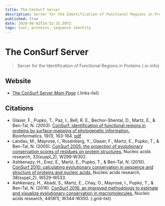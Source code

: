 ```yaml
---
title: The ConSurf Server
description: Server for the Identification of Functional Regions in Proteins
published: true
date: 2020-06-02T14:52:15.597Z
tags: tool, proteins, sequence identity
---
```


# The ConSurf Server

> Server for the Identification of Functional Regions in Proteins
{.is-info}



## Website

- [The ConSurf Server *Main Page*](https://consurf.tau.ac.il/)
{.links-list}

## Citations

- Glaser, F., Pupko, T., Paz, I., Bell, R. E., Bechor-Shental, D., Martz, E., & Ben-Tal, N. (2003). [ConSurf: identification of functional regions in proteins by surface-mapping of phylogenetic information.](https://academic.oup.com/bioinformatics/article/19/1/163/316881) Bioinformatics, 19(1), 163-164. [pdf](https://watermark.silverchair.com/19163.pdf?token=AQECAHi208BE49Ooan9kkhW_Ercy7Dm3ZL_9Cf3qfKAc485ysgAAArkwggK1BgkqhkiG9w0BBwagggKmMIICogIBADCCApsGCSqGSIb3DQEHATAeBglghkgBZQMEAS4wEQQMdBJnnAqs7jfuBXsYAgEQgIICbCJFvSGpD_Wt4ezh_xQUJuu42t7Gj5zhDS8NCndB0oF0OEhdD9nv7JcqH7FALASU8t0pseWDD0eLpGctRnn2vl-9jduA5OSiPIEY9dVZfdrE2uLw-Omw4denn-98CjPXuwO3OiHCOz3ocxKoS8OAc_Judjk7T_kYgwbWmADC0okdNy0cDj7GLLYaZO4AjbhMl3AfKG9jH9DMVq-ctgQnVAihAAsv1O1LxF4CUCWBbg5vlU2EAuUics8nyjd-nRSJrnYIuvjm-p_9rq9DcWIQGhrg0Xr7OF2BqDCYrFAh_TAKx4cHo_nP9rCjMWwL_mh_4WA8sml_IdZstAfP-cve4bYy6xAFKS21u00PZCYGjDP25QlciRWmj1rJAEio_tJrY9Nw7MWzDu4g-zyb2TXajlUD7ILE8JOhNodfowGmVoxaqCfNi4vnTvRnyLavvD3eKbRPUvU2u7LuI7OuurGreICCqgmM_kHUn1Hqhr4CrmfOwRaP7Q0HnMKO8BHVSvkcj2XH3JN7V6XfDqzrChTUV5Zm3RsyJXz3no2rXigxBYtWVS_F3CozDMKpNuvRMuhEIUg0sFpSsS028L9KtHRCfFBAp7bFbxLlM_cxqKm3Lvn8QgjF25mG08f0VlRmZV0rbmQLG1rNMspW1g6Ve5m-1B9k9DI3OYPE4e5l08pff_gh0fCQNQZyzJYMBpUZLg2Sth8kbdvCLhEJ0v_RIVKiMGRdXFpokdG9Tgq8dq6WYNDjxhEmoC-OGliXtkMMwR3O-Ha8GTWqAMaItoRzbJux2sfThRLtCKi4seHaOxFYqeyXl6PaZnRGN7sZwTkb) 
- Landau, M., Mayrose, I., Rosenberg, Y., Glaser, F., Martz, E., Pupko, T., & Ben-Tal, N. (2005). [ConSurf 2005: the projection of evolutionary conservation scores of residues on protein structures.](https://academic.oup.com/nar/article/33/suppl_2/W299/2505458) Nucleic acids research, 33(suppl_2), W299-W302.
-	Ashkenazy, H., Erez, E., Martz, E., Pupko, T., & Ben-Tal, N. (2010). [ConSurf 2010: calculating evolutionary conservation in sequence and structure of proteins and nucleic acids.](https://academic.oup.com/nar/article/38/suppl_2/W529/1107665) Nucleic acids research, 38(suppl_2), W529-W533.
-	Ashkenazy, H., Abadi, S., Martz, E., Chay, O., Mayrose, I., Pupko, T., & Ben-Tal, N. (2016). [ConSurf 2016: an improved methodology to estimate and visualize evolutionary conservation in macromolecules.](https://academic.oup.com/nar/article/44/W1/W344/2499373) Nucleic acids research, 44(W1), W344-W350.
{.grid-list}